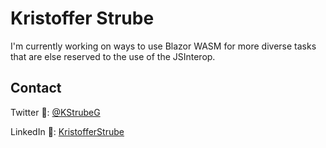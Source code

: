# Kristoffer Strube
I'm currently working on ways to use Blazor WASM for more diverse tasks that are else reserved to the use of the JSInterop.

## Contact
Twitter :baby_chick:: [@KStrubeG](https://twitter.com/KStrubeG)

LinkedIn :necktie:: [KristofferStrube](https://www.linkedin.com/in/kristofferstrube/)

